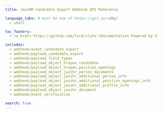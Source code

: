 ```yaml
---
title: JazzHR Candidate Export Webhook API Reference

language_tabs: # must be one of https://git.io/vQNgJ
  - shell

toc_footers:
  - <a href='https://github.com/lord/slate'>Documentation Powered by Slate</a>

includes:
  - webhook/event_candidate_export
  - webhook/payload_candidate_export
  - webhook/payload_field_types
  - webhook/payload_object_hropen_candidate
  - webhook/payload_object_hropen_position_openings
  - webhook/payload_object_jazzhr_person_documents
  - webhook/payload_object_jazzhr_additional_person_info
  - webhook/payload_object_jazzhr_additional_position_openings_info
  - webhook/payload_object_jazzhr_additional_profile_info
  - webhook/payload_object_jazzhr_document
  - webhook/event_verification

search: true
---
```

